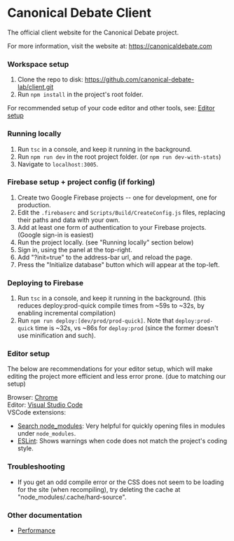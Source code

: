 # Canonical Debate Client

The official client website for the Canonical Debate project.

For more information, visit the website at: <https://canonicaldebate.com>

### Workspace setup

1) Clone the repo to disk: <https://github.com/canonical-debate-lab/client.git>
2) Run `npm install` in the project's root folder.

For recommended setup of your code editor and other tools, see: [Editor setup](#editor-setup)

### Running locally

1) Run `tsc` in a console, and keep it running in the background.
2) Run `npm run dev` in the root project folder. (or `npm run dev-with-stats`)
3) Navigate to `localhost:3005`.

### Firebase setup + project config (if forking)

1) Create two Google Firebase projects -- one for development, one for production.
2) Edit the `.firebaserc` and `Scripts/Build/CreateConfig.js` files, replacing their paths and data with your own.
3) Add at least one form of authentication to your Firebase projects. (Google sign-in is easiest)
4) Run the project locally. (see "Running locally" section below)
5) Sign in, using the panel at the top-right.
6) Add "?init=true" to the address-bar url, and reload the page.
7) Press the "Initialize database" button which will appear at the top-left.

### Deploying to Firebase

1) Run `tsc` in a console, and keep it running in the background. (this reduces deploy:prod-quick compile times from ~59s to ~32s, by enabling incremental compilation)
2) Run `npm run deploy:[dev/prod/prod-quick]`. Note that `deploy:prod-quick` time is ~32s, vs ~86s for `deploy:prod` (since the former doesn't use minification and such).

### Editor setup

The below are recommendations for your editor setup, which will make editing the project more efficient and less error prone. (due to matching our setup)

Browser: [Chrome](https://www.google.com/chrome)  
Editor: [Visual Studio Code](https://code.visualstudio.com)  
VSCode extensions:
* [Search node_modules](https://marketplace.visualstudio.com/items?itemName=jasonnutter.search-node-modules): Very helpful for quickly opening files in modules under `node_modules`.
* [ESLint](https://marketplace.visualstudio.com/items?itemName=dbaeumer.vscode-eslint): Shows warnings when code does not match the project's coding style.

### Troubleshooting

* If you get an odd compile error or the CSS does not seem to be loading for the site (when recompiling), try deleting the cache at "node_modules/.cache/hard-source".

### Other documentation

* [Performance](/Docs/Performance.md)